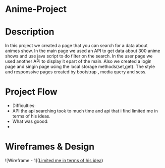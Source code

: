 # Anime-Project
# Description
In this project we created a page that you can search for a data about animes show.
In the main page we used an API to get data about 300 anime shows and use java script to do filter on the search.
In the user page we used another API to display it epart of the main.
Also we created a login page and singin page using the local storage methods(set,get).
The style and responssive pages created by bootstrap , media query and scss.
# Project Flow
* Difficulties:
* API the api searching took to much time and api that i find limited me in terms of his ideas.
* What was goood:
* 
# Wireframes & Design
![Wireframe - 1]([Limited me in terms of his idea](https://miro.com/app/board/uXjVOm0VXMQ=/))
